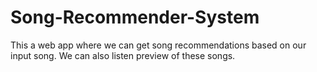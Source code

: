 # Song-Recommender-System
This a web app where we can get song recommendations based on our input song. We can also listen preview of these songs.

